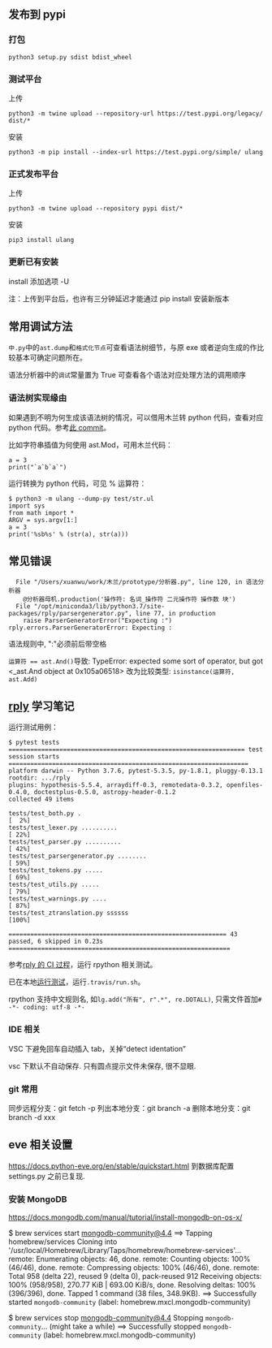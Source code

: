 ## 发布到 pypi

### 打包
```
python3 setup.py sdist bdist_wheel
```

### 测试平台

上传
```
python3 -m twine upload --repository-url https://test.pypi.org/legacy/ dist/*
```
安装
```
python3 -m pip install --index-url https://test.pypi.org/simple/ ulang
```

### 正式发布平台
上传
```
python3 -m twine upload --repository pypi dist/*
```

安装
```
pip3 install ulang
```

### 更新已有安装

install 添加选项 -U

注：上传到平台后，也许有三分钟延迟才能通过 pip install 安装新版本

## 常用调试方法

`中.py`中的`ast.dump`和`格式化节点`可查看语法树细节，与原 exe 或者逆向生成的作比较基本可确定问题所在。

语法分析器中的`调试`常量置为 True 可查看各个语法对应处理方法的调用顺序

### 语法树实现缘由

如果遇到不明为何生成该语法树的情况，可以借用木兰转 python 代码，查看对应 python 代码。参考[此 commit](https://gitee.com/MulanRevive/mulan-rework/commit/3a6d807c67adab4745f63e3b81d0858631c04c68)。

比如字符串插值为何使用 ast.Mod，可用木兰代码：
```
a = 3
print("`a`b`a`")
```
运行转换为 python 代码，可见 % 运算符：
```
$ python3 -m ulang --dump-py test/str.ul
import sys
from math import *
ARGV = sys.argv[1:]
a = 3
print('%sb%s' % (str(a), str(a)))
```

## 常见错误

```
  File "/Users/xuanwu/work/木兰/prototype/分析器.py", line 120, in 语法分析器
    @分析器母机.production('操作符: 名词_操作符 二元操作符 操作数 块')
  File "/opt/miniconda3/lib/python3.7/site-packages/rply/parsergenerator.py", line 77, in production
    raise ParserGeneratorError("Expecting :")
rply.errors.ParserGeneratorError: Expecting :
```
语法规则中, ":"必须前后带空格

`运算符 == ast.And()`导致:
TypeError: expected some sort of operator, but got <_ast.And object at 0x105a06518>
改为比较类型: `isinstance(运算符, ast.Add)`

## [rply](https://github.com/alex/rply) 学习笔记

运行测试用例：
```
$ pytest tests
================================================================= test session starts ==================================================================
platform darwin -- Python 3.7.6, pytest-5.3.5, py-1.8.1, pluggy-0.13.1
rootdir: .../rply
plugins: hypothesis-5.5.4, arraydiff-0.3, remotedata-0.3.2, openfiles-0.4.0, doctestplus-0.5.0, astropy-header-0.1.2
collected 49 items                                                                                                                                     

tests/test_both.py .                                                                                                                             [  2%]
tests/test_lexer.py ..........                                                                                                                   [ 22%]
tests/test_parser.py ..........                                                                                                                  [ 42%]
tests/test_parsergenerator.py ........                                                                                                           [ 59%]
tests/test_tokens.py .....                                                                                                                       [ 69%]
tests/test_utils.py .....                                                                                                                        [ 79%]
tests/test_warnings.py ....                                                                                                                      [ 87%]
tests/test_ztranslation.py ssssss                                                                                                                [100%]

============================================================ 43 passed, 6 skipped in 0.23s =============================================================
```
参考[rply 的 CI 过程](https://travis-ci.org/github/alex/rply/jobs/728603786)，运行 rpython 相关测试。

已在本地[运行测试](https://github.com/alex/rply/pull/104)，运行`.travis/run.sh`。

rpython 支持中文规则名, 如`lg.add("所有", r".*", re.DOTALL)`, 只需文件首加`# -*- coding: utf-8 -*-`

### IDE 相关

VSC 下避免回车自动插入 tab，关掉“detect identation”

vsc 下默认不自动保存. 只有圆点提示文件未保存, 很不显眼.

### git 常用

同步远程分支：git fetch -p
列出本地分支：git branch -a
删除本地分支：git branch -d xxx

## eve 相关设置

https://docs.python-eve.org/en/stable/quickstart.html 到数据库配置 settings.py 之前已复现.

### 安装 MongoDB

https://docs.mongodb.com/manual/tutorial/install-mongodb-on-os-x/

$ brew services start mongodb-community@4.4
==> Tapping homebrew/services
Cloning into '/usr/local/Homebrew/Library/Taps/homebrew/homebrew-services'...
remote: Enumerating objects: 46, done.
remote: Counting objects: 100% (46/46), done.
remote: Compressing objects: 100% (46/46), done.
remote: Total 958 (delta 22), reused 9 (delta 0), pack-reused 912
Receiving objects: 100% (958/958), 270.77 KiB | 693.00 KiB/s, done.
Resolving deltas: 100% (396/396), done.
Tapped 1 command (38 files, 348.9KB).
==> Successfully started `mongodb-community` (label: homebrew.mxcl.mongodb-community)

$ brew services stop mongodb-community@4.4
Stopping `mongodb-community`... (might take a while)
==> Successfully stopped `mongodb-community` (label: homebrew.mxcl.mongodb-community)
